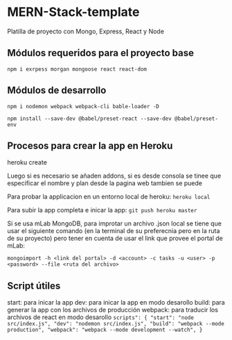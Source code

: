 # MERN-Stack-template
Platilla de proyecto con Mongo, Express, React y Node

## Módulos requeridos para el proyecto base
`npm i exrpess morgan mongoose react react-dom`

## Módulos de desarrollo
`npm i nodemon webpack webpack-cli bable-loader -D`

`npm install --save-dev @babel/preset-react --save-dev @babel/preset-env`

## Procesos para crear la app en Heroku
heroku create <nombre de la app>

Luego si es necesario se añaden addons, si es desde consola se tinee que especificar el nombre y plan desde la pagina web tambien se puede

Para probar la applicacion en un entorno local de heroku:
`heroku local`

Para subir la app completa e inicar la app:
`git push heroku master`

Si se usa mLab MongoDB, para improtar un archivo .json local se tiene que usar el siguiente comando (en la terminal de su preferecnia pero en la ruta de su proyecto) pero tener en cuenta de usar el link que provee el portal de mLab:

`mongoimport -h <link del portal> -d <account> -c tasks -u <user> -p <password> --file <ruta del archivo>`

## Script útiles
start: para inicar la app
dev: para inicar la app en modo desarollo
build: para generar la app con los archivos de producción
webpack: para traducir los archivos de react en modo desarollo
`scripts": {
	"start": "node src/index.js",
	"dev": "nodemon src/index.js",
	"build": "webpack --mode production",
	"webpack": "webpack --mode development --watch",
}`
